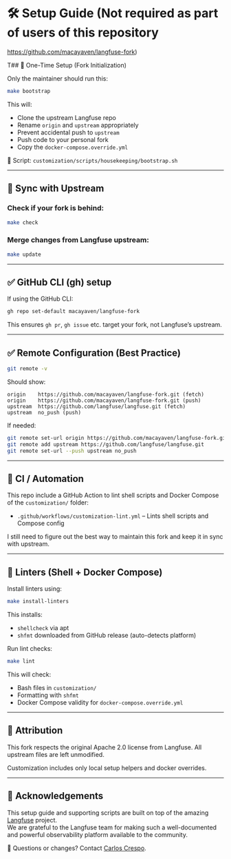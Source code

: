 # 🛠️ Setup Guide (Not required as part of users of this repository 
https://github.com/macayaven/langfuse-fork)

T## 🔐 One-Time Setup (Fork Initialization)

Only the maintainer should run this:

```bash
make bootstrap
```

This will:
- Clone the upstream Langfuse repo
- Rename `origin` and `upstream` appropriately
- Prevent accidental push to `upstream`
- Push code to your personal fork
- Copy the `docker-compose.override.yml`

📁 Script: `customization/scripts/housekeeping/bootstrap.sh`

---

## 🔁 Sync with Upstream

### Check if your fork is behind:
```bash
make check
```

### Merge changes from Langfuse upstream:
```bash
make update
```

---

## ✅ GitHub CLI (gh) setup

If using the GitHub CLI:
```bash
gh repo set-default macayaven/langfuse-fork
```
This ensures `gh pr`, `gh issue` etc. target your fork, not Langfuse’s upstream.

---

## ✅ Remote Configuration (Best Practice)

```bash
git remote -v
```
Should show:
```
origin    https://github.com/macayaven/langfuse-fork.git (fetch)
origin    https://github.com/macayaven/langfuse-fork.git (push)
upstream  https://github.com/langfuse/langfuse.git (fetch)
upstream  no_push (push)
```

If needed:
```bash
git remote set-url origin https://github.com/macayaven/langfuse-fork.git
git remote add upstream https://github.com/langfuse/langfuse.git
git remote set-url --push upstream no_push
```

---

## 🧪 CI / Automation

This repo include a GitHub Action to lint shell scripts and Docker Compose of the `customization/` folder:
- `.github/workflows/customization-lint.yml` – Lints shell scripts and Compose config

I still need to figure out the best way to maintain this fork and keep it in sync with upstream.

---

## 🧼 Linters (Shell + Docker Compose)

Install linters using:
```bash
make install-linters
```
This installs:
- `shellcheck` via apt
- `shfmt` downloaded from GitHub release (auto-detects platform)

Run lint checks:
```bash
make lint
```
This will check:
- Bash files in `customization/`
- Formatting with `shfmt`
- Docker Compose validity for `docker-compose.override.yml`

---

## 📄 Attribution

This fork respects the original Apache 2.0 license from Langfuse. All upstream files are left unmodified.

Customization includes only local setup helpers and docker overrides.

---

## 🙏 Acknowledgements

This setup guide and supporting scripts are built on top of the amazing [Langfuse](https://github.com/langfuse/langfuse) project.  
We are grateful to the Langfuse team for making such a well-documented and powerful observability platform available to the community.

🙋 Questions or changes? Contact [Carlos Crespo](https://github.com/macayaven).
